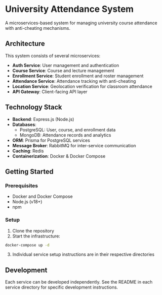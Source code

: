 # University Attendance System

A microservices-based system for managing university course attendance with anti-cheating mechanisms.

## Architecture

This system consists of several microservices:

- **Auth Service**: User management and authentication
- **Course Service**: Course and lecture management
- **Enrollment Service**: Student enrollment and roster management
- **Attendance Service**: Attendance tracking with anti-cheating
- **Location Service**: Geolocation verification for classroom attendance
- **API Gateway**: Client-facing API layer

## Technology Stack

- **Backend**: Express.js (Node.js)
- **Databases**:
  - PostgreSQL: User, course, and enrollment data
  - MongoDB: Attendance records and analytics
- **ORM**: Prisma for PostgreSQL services
- **Message Broker**: RabbitMQ for inter-service communication
- **Caching**: Redis
- **Containerization**: Docker & Docker Compose

## Getting Started

### Prerequisites

- Docker and Docker Compose
- Node.js (v18+)
- npm

### Setup

1. Clone the repository
2. Start the infrastructure:

```bash
docker-compose up -d
```

3. Individual service setup instructions are in their respective directories

## Development

Each service can be developed independently. See the README in each service directory for specific development instructions. 